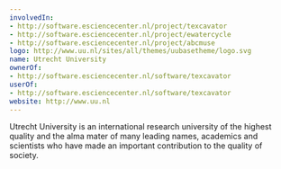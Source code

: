 ```yaml
---
involvedIn:
- http://software.esciencecenter.nl/project/texcavator
- http://software.esciencecenter.nl/project/ewatercycle
- http://software.esciencecenter.nl/project/abcmuse
logo: http://www.uu.nl/sites/all/themes/uubasetheme/logo.svg
name: Utrecht University
ownerOf:
- http://software.esciencecenter.nl/software/texcavator
userOf:
- http://software.esciencecenter.nl/software/texcavator
website: http://www.uu.nl
---
```

Utrecht University is an international research university of the highest
quality and the alma mater of many leading names, academics and scientists who
have made an important contribution to the quality of society.
